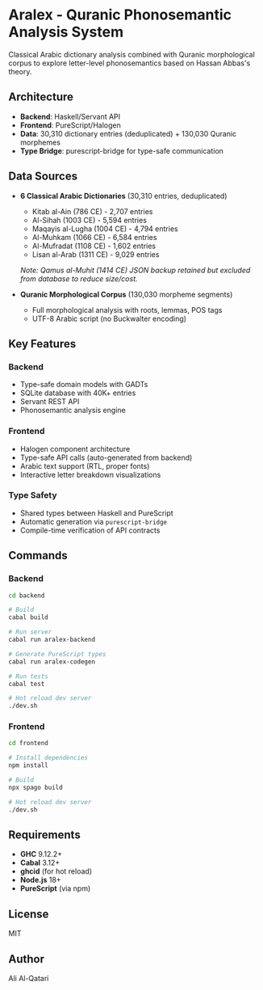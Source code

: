 # Aralex - Quranic Phonosemantic Analysis System

Classical Arabic dictionary analysis combined with Quranic morphological corpus to explore letter-level phonosemantics based on Hassan Abbas's theory.

## Architecture

- **Backend**: Haskell/Servant API
- **Frontend**: PureScript/Halogen
- **Data**: 30,310 dictionary entries (deduplicated) + 130,030 Quranic morphemes
- **Type Bridge**: purescript-bridge for type-safe communication


## Data Sources

- **6 Classical Arabic Dictionaries** (30,310 entries, deduplicated)
  - Kitab al-Ain (786 CE) - 2,707 entries
  - Al-Sihah (1003 CE) - 5,594 entries
  - Maqayis al-Lugha (1004 CE) - 4,794 entries
  - Al-Muhkam (1066 CE) - 6,584 entries
  - Al-Mufradat (1108 CE) - 1,602 entries
  - Lisan al-Arab (1311 CE) - 9,029 entries

  _Note: Qamus al-Muhit (1414 CE) JSON backup retained but excluded from database to reduce size/cost._

- **Quranic Morphological Corpus** (130,030 morpheme segments)
  - Full morphological analysis with roots, lemmas, POS tags
  - UTF-8 Arabic script (no Buckwalter encoding)


## Key Features

### Backend
- Type-safe domain models with GADTs
- SQLite database with 40K+ entries
- Servant REST API
- Phonosemantic analysis engine

### Frontend
- Halogen component architecture
- Type-safe API calls (auto-generated from backend)
- Arabic text support (RTL, proper fonts)
- Interactive letter breakdown visualizations

### Type Safety
- Shared types between Haskell and PureScript
- Automatic generation via `purescript-bridge`
- Compile-time verification of API contracts

## Commands

### Backend

```bash
cd backend

# Build
cabal build

# Run server
cabal run aralex-backend

# Generate PureScript types
cabal run aralex-codegen

# Run tests
cabal test

# Hot reload dev server
./dev.sh
```

### Frontend

```bash
cd frontend

# Install dependencies
npm install

# Build
npx spago build

# Hot reload dev server
./dev.sh
```

## Requirements

- **GHC** 9.12.2+
- **Cabal** 3.12+
- **ghcid** (for hot reload)
- **Node.js** 18+
- **PureScript** (via npm)

## License

MIT

## Author

Ali Al-Qatari
